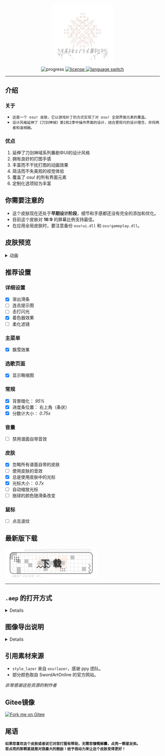 <div align="center">
  <img src="https://raw.githubusercontent.com/Sendevia/sendevia.github.io/master/assets/images/s0_logo_big.png" width="200" alt="project_logo">
</div>

<div align="center">
  <img src="https://img.shields.io/badge/%E8%BF%9B%E5%BA%A6-20%25-orange?style=flat-square" alt="progress">
  <a href="https://github.com/Sendevia/AincradMix/blob/master/LICENSE">
    <img src="https://img.shields.io/github/license/Sendevia/AincradMix.svg?color=%23FF005A&style=popout-square" alt="license">
  </a>
  <a href="https://github.com/Sendevia/AincradMix/blob/master/README_EN.md">
    <img src="https://img.shields.io/badge/Switch to-English-%23131313.svg?style=flat-square" alt="language switch">
  </a>
</div>

---

## 介绍

### 关于  

- `这是一个 osu! 皮肤，它以游戏补丁的方式实现了对 osu! 全部界面元素的覆盖。`
- `设计风格延伸了《刀剑神域》第1和2季中操作界面的设计，结合更现代的设计理念，并将两者和谐相融。`

### 优点

1. 延伸了刀剑神域系列番剧中UI的设计风格
2. 拥有良好的打图手感
3. 丰富而不干扰打图的动画效果
4. 简洁而不失美观的视觉体验
5. 覆盖了 osu! 的所有界面元素
6. 定制化选项较为丰富

## 你需要注意的

- 这个皮肤现在还处于**早期设计阶段**，细节和手感都还没有完全的添加和优化。
- 目前这个皮肤对 **16:9** 的屏幕比例支持最佳。
- 在应用全局皮肤时，要注意备份 `osu!ui.dll` 和 `osu!gameplay.dll`。

## 皮肤预览

<details>
  <summary>动画</summary>

<div align="center">
  <img src="https://raw.githubusercontent.com/Sendevia/sendevia.github.io/master/assets/images/s1_hit_circle_0.gif" width="220">
  <img src="https://raw.githubusercontent.com/Sendevia/sendevia.github.io/master/assets/images/s1_hit_circle_100_k.gif" width="220">
  <img src="https://raw.githubusercontent.com/Sendevia/sendevia.github.io/master/assets/images/s1_hit_circle_300.gif" width="220">
</div>
<div align="center">
  <img src="https://raw.githubusercontent.com/Sendevia/sendevia.github.io/master/assets/images/s1_hit_circle_300_g.gif" width="220">
  <img src="https://raw.githubusercontent.com/Sendevia/sendevia.github.io/master/assets/images/s1_hit_circle_300_k.gif" width="220">
</div>

</details>

## 推荐设置

### 详细设置

- [x] 渐出滑条
- [ ] 连击提示图
- [ ] 击打闪光
- [x] 着色器效果
- [ ] 柔化滤镜

### 主菜单

- [x] 飘雪效果

### 选歌页面

- [x] 显示略缩图

### 常规

- [x] 背景暗化： _95%_
- [x] 进度条位置： 右上角（条状）
- [x] 分数计大小： _0.75x_

### 音量

- [ ] 禁用谱面自带音效

### 皮肤

- [x] 忽略所有谱面自带的皮肤
- [ ] 使用皮肤的音效
- [x] 总是使用皮肤中的光标
- [x] 光标大小： _0.7x_
- [ ] 自动缩放光标
- [ ] 拖球的颜色随滑条改变

### 鼠标

- [ ] 点击波纹

## 最新版下载

[<img src="https://raw.githubusercontent.com/Sendevia/sendevia.github.io/master/assets/images/s0_button_download_1.png" width="300">](https://github.com/Sendevia/AincradMix/releases)

---

## `.aep` 的打开方式

<details>

### **注意：**

1. 推荐使用`Adobe After Effects CC2019 (16.0)`或者更高版本。
2. 你**必须**拥有以下的插件、脚本和字体：

#### 插件

[Saber]  
Trapcode Suite

#### 脚本

[Duik]  
[GridGuide]  

#### 字体

[SAO-UI]  
[KD-Tramcar]  
[Aller]  
Century Gothic  

</details>

## 图像导出说明

<details>

1. 将图片导出格式设置为 `.PNG`，通道为 `RGB+Alpha`，名称为`合成名称`。
2. 将动画导出格式设置为 `.PNG（序列）`，通道为 `RGB+Alpha`，根据情况选择使用合成帧编号，名称为`合成名称`，必须去掉文件名的 **`_[#]`** 后缀。**（注意一下哦，是 `_[#]` 而不是 `-[#]` 或 `[#]` ）**

</details>

## 引用素材来源

- `style_lazer` 来自 `osu!lazer`，感谢 ppy 团队。
- 部分颜色取自 SwordArtOnline 的官方网站。

_非常感谢这些资源的制作者_

## Gitee镜像

[![Fork me on Gitee](https://gitee.com/sendevia/AincradMix/widgets/widget_6.svg?color=ff711e)](https://gitee.com/sendevia/AincradMix)

## 尾语

 **`如果您喜欢这个皮肤或者说它对您打图有帮助，无需您慷慨解囊，点亮一颗星足矣。`**   
 **`您点亮的那颗星就是对我最大的鼓励！给予我动力来让这个皮肤变得更好！`**

<!-- 链接索引 -->
[Saber]:https://www.videocopilot.net/blog/2016/03/new-plug-in-saber-now-available-100-free/
[Duik]:https://rainboxprod.coop/en/tools/duik/duik-download/
[GridGuide]:https://aescripts.com/gridguide-for-after-effects/
[SAO-UI]:https://fontmeme.com/fonts/sao-ui-font/
[KD-Tramcar]:https://fontmeme.com/fonts/kd-tramcar-font/
[Aller]:https://fontmeme.com/fonts/aller-font/

<!--
    ___    _                           ____  ____     
   /   |  (_)___  ______________ _____/ /  |/  (_)  __
  / /| | / / __ \/ ___/ ___/ __ `/ __  / /|_/ / / |/_/
 / ___ |/ / / / / /__/ /  / /_/ / /_/ / /  / / />  <  
/_/  |_/_/_/ /_/\___/_/   \__,_/\__,_/_/  /_/_/_/|_|  

-->
